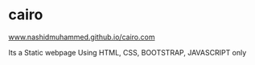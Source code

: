 # cairo

www.nashidmuhammed.github.io/cairo.com

Its a Static webpage
Using HTML, CSS, BOOTSTRAP, JAVASCRIPT only
